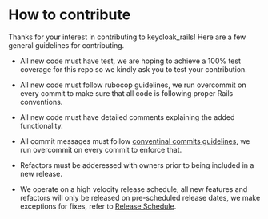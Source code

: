 # How to contribute

Thanks for your interest in contributing to keycloak_rails! Here are a few general guidelines for contributing.

* All new code must have test, we are hoping to achieve a 100% test coverage for this repo so we kindly ask you to test your contribution.

* All new code must follow rubocop guidelines, we run overcommit on every commit to make sure that all code is following proper Rails conventions.

* All new code must have detailed comments explaining the added functionality.

* All commit messages must follow [conventinal commits guidelines](https://www.conventionalcommits.org/en/v1.0.0/), we run overcommit on every commit to enforce that.

* Refactors must be adderessed with owners prior to being included in a new release.

* We operate on a high velocity release schedule, all new features and refactors will only be released on pre-scheduled release dates, we make exceptions for fixes, refer to [Release Schedule](https://github.com/Laborocity/keycloak_rails/blob/main/RELEASE_SCHEDULE.md).

